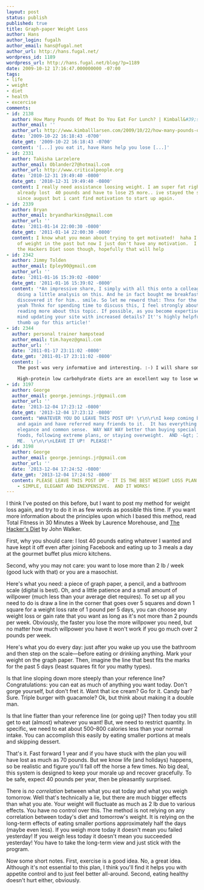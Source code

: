 ```yaml
---
layout: post
status: publish
published: true
title: Graph-paper Weight Loss
author: Hans
author_login: fugalh
author_email: hans@fugal.net
author_url: http://hans.fugal.net/
wordpress_id: 1189
wordpress_url: http://hans.fugal.net/blog/?p=1189
date: 2009-10-12 17:16:47.000000000 -07:00
tags:
- life
- weight
- diet
- health
- excercise
comments:
- id: 2138
  author: How Many Pounds Of Meat Do You Eat For Lunch? | Kimball&#39;s House Of Pain
  author_email: ''
  author_url: http://www.kimballlarsen.com/2009/10/22/how-many-pounds-of-meat-do-you-eat-for-lunch/
  date: '2009-10-22 16:18:43 -0700'
  date_gmt: '2009-10-22 16:18:43 -0700'
  content: '[...] you eat it, have Hans help you lose [...]'
- id: 2331
  author: Takisha Larzelere
  author_email: Oblander27@hotmail.com
  author_url: http://www.criticalpeople.org
  date: '2010-12-31 19:49:40 -0800'
  date_gmt: '2010-12-31 19:49:40 -0800'
  content: I really need assistance loosing weight. I am super fat right now. :( I
    already lost  40 pounds and have to lose 25 more.. ive stayed the same weight
    since august but i cant find motivation to start up again.
- id: 2339
  author: Bryan
  author_email: bryandharkins@gmail.com
  author_url: ''
  date: '2011-01-14 22:00:30 -0800'
  date_gmt: '2011-01-14 22:00:30 -0800'
  content: I know what you mean about trying to get motivated!  haha I lost a lot
    of weight in the past but now I just don't have any motivation.  I will be reading
    the Hackers Diet soon though, hopefully that will help
- id: 2342
  author: Jimmy Tolden
  author_email: Epley90@gmail.com
  author_url: ''
  date: '2011-01-16 15:39:02 -0800'
  date_gmt: '2011-01-16 15:39:02 -0800'
  content: '*An impressive share, I simply with all this onto a colleague who was
    doing a little analysis on this. And he in fact bought me breakfast because I
    discovered it for him.. smile. So let me reword that: Thnx for the treat! But
    yeah Thnkx for spending time to discuss this, I feel strongly about this and love
    reading more about this topic. If possible, as you become expertise, would you
    mind updating your site with increased details? It''s highly helpful for me. Big
    thumb up for this article!'
- id: 2344
  author: personal trainer hampstead
  author_email: tim.hayez@gmail.com
  author_url: ''
  date: '2011-01-17 23:11:02 -0800'
  date_gmt: '2011-01-17 23:11:02 -0800'
  content: |-
    The post was very informative and interesting. :-) I will share some tips to you guys.

    High-protein low carbohydrate diets are an excellent way to lose weight. Most of us consume far too much or the wrong types of carbohydrates and not enough protein. The end result is that we have become predominantly a sugar (aka carbohydrates) burning race. Our body uses three main sources of energy, fats, carbohydrates and protein. If you are consuming lots of carbs then your body will tell itself to use that as its main energy source as out of the three it finds this easiest to draw its energy from. The end result is that your metabolic rate will slow down and burn less body fat at rest, and fat loss becomes more difficult.
- id: 3197
  author: George
  author_email: george.jennings.jr@gmail.com
  author_url: ''
  date: '2013-12-04 17:23:12 -0800'
  date_gmt: '2013-12-04 17:23:12 -0800'
  content: "WHATEVER YOU DO LEAVE THIS POST UP! \r\n\r\nI keep coming back to it time
    and again and have referred many friends to it.  It has everything - simplicity,
    elegance and common sense.  WAY WAY WAY better than buying special costly diet
    foods, following extreme plans, or staying overweight.  AND -&gt; IT WORKED FOR
    ME.  \r\n\r\nLEAVE IT UP!  PLEASE!"
- id: 3198
  author: George
  author_email: george.jennings.jr@gmail.com
  author_url: ''
  date: '2013-12-04 17:24:52 -0800'
  date_gmt: '2013-12-04 17:24:52 -0800'
  content: PLEASE LEAVE THIS POST UP - IT IS THE BEST WEIGHT LOSS PLAN ON THE PLANET
    - SIMPLE, ELEGANT AND INEXPENSIVE.  AND IT WORKS!
---
```

I think I've posted on this before, but I want to post my method for weight loss again, and try to do it in as few words as possible this time. If you want more information about the principles upon which I based this method, read Total Fitness in 30 Minutes a Week by Laurence Morehouse, and <a href="http://www.fourmilab.ch/hackdiet/">The Hacker's Diet</a> by John Walker.

First, why you should care: I lost 40 pounds eating whatever I wanted and have kept it off even after joining Facebook and eating up to 3 meals a day at the gourmet buffet plus micro kitchens.

Second, why you may not care: you want to lose more than 2 lb / week (good luck with that) or you are a masochist.

Here's what you need: a piece of graph paper, a pencil, and a bathroom scale (digital is best). Oh, and a little patience and a small amount of willpower (much less than your average diet requires). To set up all you need to do is draw a line in the corner that goes over 5 squares and down 1 square for a weight loss rate of 1 pound per 5 days, you can choose any weight loss or gain rate that you want as long as it's not more than 2 pounds per week.  Obviously, the faster you lose the more willpower you need, but no matter how much willpower you have it won't work if you go much over 2 pounds per week.

Here's what you do every day: just after you wake up you use the bathroom and then step on the scale—before eating or drinking anything. Mark your weight on the graph paper. Then, imagine the line that best fits the marks for the past 5 days (least squares fit for you mathy types).

Is that line sloping down more steeply than your reference line?  Congratulations: you can eat as much of anything you want today. Don't gorge yourself, but don't fret it. Want that ice cream? Go for it. Candy bar? Sure.  Triple burger with guacamole? Ok, but think about making it a double man.

Is that line flatter than your reference line (or going up)?  Then today you still get to eat (almost) whatever you want! But, we need to restrict quantity. In specific, we need to eat about 500–800 calories less than your normal intake. You can accomplish this easily by eating smaller portions at meals and skipping dessert.

That's it. Fast forward 1 year and if you have stuck with the plan you will have lost as much as 70 pounds. But we know life (and holidays) happens, so be realistic and figure you'll fall off the horse a few times. No big deal, this system is designed to keep your morale up and recover gracefully. To be safe, expect 40 pounds per year, then be pleasantly surprised.

There is <em>no correlation</em> between what you eat today and what you weigh tomorrow. Well that's technically a lie, but there are much bigger effects than what you ate. Your weight will fluctuate as much as 2 lb due to various effects. You have no control over this. The method is not relying on any correlation between today's diet and tomorrow's weight.  It is relying on the long-term effects of eating smaller portions approximately half the days (maybe even less). If you weigh more today it doesn't mean you failed yesterday! If you weigh less today it doesn't mean you succeeded yesterday! You have to take the long-term view and just stick with the program.

Now some short notes. First, exercise is a good idea. No, a great idea.  Although it's not essential to this plan, I think you'll find it helps you with appetite control and to just feel better all-around. Second, eating healthy doesn't hurt either, obviously.
